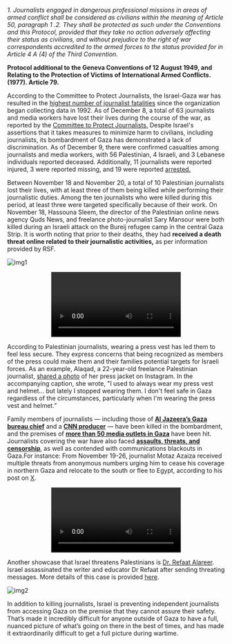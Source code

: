 *1. Journalists engaged in dangerous professional missions in areas of armed conflict shall be considered as civilians within the meaning of Article 50, paragraph 1 .2. They shall be protected as such under the Conventions and this Protocol, provided that they take no action adversely affecting their status as civilians, and without prejudice to the right of war correspondents accredited to the armed forces to the status provided for in Article 4 A (4) of the Third Convention.*

**Protocol additional to the Geneva Conventions of 12 August 1949, and Relating to the Protection of Victims of International Armed Conflicts. (1977). Article 79.**

According to the Committee to Protect Journalists, the Israel-Gaza war has resulted in the [highest number of journalist fatalities](https://cpj.org/2023/11/journalist-casualties-in-the-israel-gaza-conflict/) since the organization began collecting data in 1992. As of December 8, a total of 63 journalists and media workers have lost their lives during the course of the war, as reported by the [Committee to Protect Journalists.](https://cpj.org/2024/01/journalist-casualties-in-the-israel-gaza-conflict/) Despite Israel's assertions that it takes measures to minimize harm to civilians, including journalists, its bombardment of Gaza has demonstrated a lack of discrimination. As of December 9, there were confirmed casualties among journalists and media workers, with 56 Palestinian, 4 Israeli, and 3 Lebanese individuals reported deceased. Additionally, 11 journalists were reported injured, 3 were reported missing, and 19 were reported [arrested.](https://cpj.org/2024/01/attacks-arrests-threats-censorship-the-high-risks-of-reporting-the-israel-hamas-war/)

Between November 18 and November 20, a total of 10 Palestinian journalists lost their lives, with at least three of them being killed while performing their journalistic duties. Among the ten journalists who were killed during this period, at least three were targeted specifically because of their work. On November 18, Hassouna Sleem, the director of the Palestinian online news agency Quds News, and freelance photo-journalist Sary Mansour were both killed during an Israeli attack on the Bureij refugee camp in the central Gaza Strip. It is worth noting that prior to their deaths, they had **received a death threat online related to their journalistic activities,** as per information provided by RSF.

![img1](../../BlogsPage/Murder%20of%20Journalists/img1.jpg)

<div align="center">
    <video src="../../BlogsPage/Murder%20of%20Journalists/video1.mp4" controls style="max-width: 90%"/>
</div>

According to Palestinian journalists, wearing a press vest has led them to feel less secure. They express concerns that being recognized as members of the press could make them and their families potential targets for Israeli forces. As an example, Alaqad, a 22-year-old freelance Palestinian journalist, [shared a photo](https://www.instagram.com/p/Cz4IEdgLpBE/) of her press jacket on Instagram. In the accompanying caption, she wrote, "I used to always wear my press vest and helmet... but lately I stopped wearing them. I don't feel safe in Gaza regardless of the circumstances, particularly when I'm wearing the press vest and helmet.”

Family members of journalists — including those of **[Al Jazeera’s Gaza bureau chief](https://www.cnn.com/2023/10/26/media/al-jazeera-journalist-family-killed-gaza/index.html)** and a **[CNN producer](https://thehill.com/media/4341423-israel-gaza-cnn-producers-relatives-killed/)** — have been killed in the bombardment, and the premises of **[more than 50 media outlets in Gaza](https://www.timesofisrael.com/media-freedom-group-accuses-israel-hamas-of-war-crimes-over-deaths-of-34-journalists/)** have been hit. Journalists covering the war have also faced **[assaults, threats, and censorship](https://cpj.org/2023/11/attacks-arrests-threats-censorship-the-high-risks-of-reporting-the-israel-hamas-war/)**, as well as contended with communications blackouts in Gaza.For instance: From November 19-26, journalist Motaz Azaiza received multiple threats from anonymous numbers urging him to cease his coverage in northern Gaza and relocate to the south or flee to Egypt, according to his post on [X](https://twitter.com/azaizamotaz9/status/1728652201877238224).

<div align="center">
    <video src="../../BlogsPage/Murder%20of%20Journalists/Instagram_highlights_stories_18013274059848770.mp4" controls style="max-width: 60%"/>
</div>


Another showcase that Israel threatens Palestinians is [Dr. Refaat Alareer](https://electronicintifada.net/tags/refaat-alareer). Israel assassinated the writer and educator Dr Refaat after sending threating messages. More details of this case is provided [here](https://electronicintifada.net/blogs/tamara-nassar/refaat-alareer-was-assassinated-israel).

![img2](../../BlogsPage/Murder%20of%20Journalists/img2.jpg)

In addition to killing journalists, Israel is preventing independent journalists from accessing Gaza on the premise that they cannot assure their safety. That’s made it incredibly difficult for anyone outside of Gaza to have a full, nuanced picture of what’s going on there in the best of times, and has made it extraordinarily difficult to get a full picture during wartime.